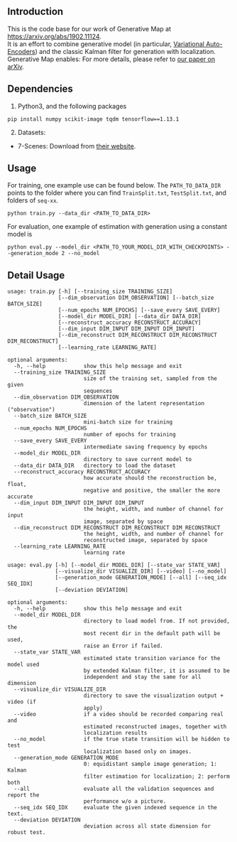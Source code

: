 
## Introduction
This is the code base for our work of Generative Map at <https://arxiv.org/abs/1902.11124>.  
It is an effort to combine generative model (in particular, [Variational Auto-Encoders](https://arxiv.org/abs/1312.6114)) and the classic Kalman filter for generation with localization. Generative Map enables:
For more details, please refer to [our paper on arXiv](https://arxiv.org/abs/1902.11124).

## Dependencies
1. Python3, and the following packages  
```
pip install numpy scikit-image tqdm tensorflow==1.13.1
```

2. Datasets:  
  * 7-Scenes: Download from [their website](https://www.microsoft.com/en-us/research/project/rgb-d-dataset-7-scenes/).  

## Usage
For training, one example use can be found below. The `PATH_TO_DATA_DIR` points to the folder where you can find `TrainSplit.txt`, `TestSplit.txt`, and folders of `seq-xx`.  
```
python train.py --data_dir <PATH_TO_DATA_DIR>
```

For evaluation, one example of estimation with generation using a constant model is  
```
python eval.py --model_dir <PATH_TO_YOUR_MODEL_DIR_WITH_CHECKPOINTS> --generation_mode 2 --no_model
```

## Detail Usage
```
usage: train.py [-h] [--training_size TRAINING_SIZE]
                [--dim_observation DIM_OBSERVATION] [--batch_size BATCH_SIZE]
                [--num_epochs NUM_EPOCHS] [--save_every SAVE_EVERY]
                [--model_dir MODEL_DIR] [--data_dir DATA_DIR]
                [--reconstruct_accuracy RECONSTRUCT_ACCURACY]
                [--dim_input DIM_INPUT DIM_INPUT DIM_INPUT]
                [--dim_reconstruct DIM_RECONSTRUCT DIM_RECONSTRUCT DIM_RECONSTRUCT]
                [--learning_rate LEARNING_RATE]

optional arguments:
  -h, --help            show this help message and exit
  --training_size TRAINING_SIZE
                        size of the training set, sampled from the given
                        sequences
  --dim_observation DIM_OBSERVATION
                        dimension of the latent representation ("observation")
  --batch_size BATCH_SIZE
                        mini-batch size for training
  --num_epochs NUM_EPOCHS
                        number of epochs for training
  --save_every SAVE_EVERY
                        intermediate saving frequency by epochs
  --model_dir MODEL_DIR
                        directory to save current model to
  --data_dir DATA_DIR   directory to load the dataset
  --reconstruct_accuracy RECONSTRUCT_ACCURACY
                        how accurate should the reconstruction be, float,
                        negative and positive, the smaller the more accurate
  --dim_input DIM_INPUT DIM_INPUT DIM_INPUT
                        the height, width, and number of channel for input
                        image, separated by space
  --dim_reconstruct DIM_RECONSTRUCT DIM_RECONSTRUCT DIM_RECONSTRUCT
                        the height, width, and number of channel for
                        reconstructed image, separated by space
  --learning_rate LEARNING_RATE
                        learning rate
```
  
```
usage: eval.py [-h] [--model_dir MODEL_DIR] [--state_var STATE_VAR]
               [--visualize_dir VISUALIZE_DIR] [--video] [--no_model]
               [--generation_mode GENERATION_MODE] [--all] [--seq_idx SEQ_IDX]
               [--deviation DEVIATION]

optional arguments:
  -h, --help            show this help message and exit
  --model_dir MODEL_DIR
                        directory to load model from. If not provided, the
                        most recent dir in the default path will be used,
                        raise an Error if failed.
  --state_var STATE_VAR
                        estimated state transition variance for the model used
                        by extended Kalman filter, it is assumed to be
                        independent and stay the same for all dimension
  --visualize_dir VISUALIZE_DIR
                        directory to save the visualization output + video (if
                        apply)
  --video               if a video should be recorded comparing real and
                        estimated reconstructed images, together with
                        localization results
  --no_model            if the true state transition will be hidden to test
                        localization based only on images.
  --generation_mode GENERATION_MODE
                        0: equidistant sample image generation; 1: Kalman
                        filter estimation for localization; 2: perform both
  --all                 evaluate all the validation sequences and report the
                        performance w/o a picture.
  --seq_idx SEQ_IDX     evaluate the given indexed sequence in the text.
  --deviation DEVIATION
                        deviation across all state dimension for robust test.
```


